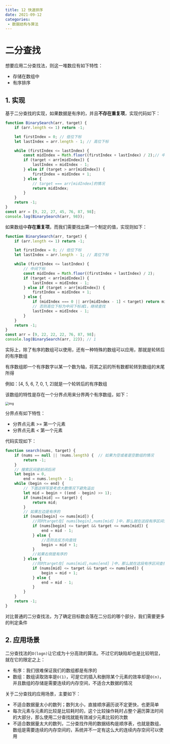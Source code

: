 ```yaml
---
title: 12 快速排序
date: 2021-09-12
categories: 
 - 数据结构与算法
---
```


# 二分查找

想要应用二分查找法，则这一堆数应有如下特性：

- 存储在数组中
- 有序排序

## 1. 实现

基于二分查找的实现，如果数据是有序的，并且**不存在重复项**，实现代码如下：

```js
function BinarySearch(arr, target) {
    if (arr.length <= 1) return -1;

    let firstIndex = 0; // 低位下标
    let lastIndex = arr.length - 1; // 高位下标

    while (firstIndex <= lastIndex) {
        const midIndex = Math.floor((firstIndex + lastIndex) / 2);// 中间下标
        if (target < arr[midIndex]) {
            lastIndex = midIndex - 1;
        } else if (target > arr[midIndex]) {
            firstIndex = midIndex + 1;
        } else {
            // target === arr[midIndex]的情况
            return midIndex;
        }
    }
    return -1;
}
const arr = [9, 22, 27, 45, 76, 87, 98];
console.log(BinarySearch(arr, 98));
```

如果数组中**存在重复项**，而我们需要找出第一个制定的值，实现则如下：

```js
function BinarySearch(arr, target) {
    if (arr.length <= 1) return -1;

    let firstIndex = 0; // 低位下标
    let lastIndex = arr.length - 1; // 高位下标

    while (firstIndex <= lastIndex) {
        // 中间下标
        const midIndex = Math.floor((firstIndex + lastIndex) / 2);
        if (target < arr[midIndex]) {
            lastIndex = midIndex - 1;
        } else if (target > arr[midIndex]) {
            firstIndex = midIndex + 1;
        } else {
            if (midIndex === 0 || arr[midIndex - 1] < target) return midIndex;
            // 否则高位下标为中间下标减1，继续查找
            lastIndex = midIndex - 1;
        }
    }
    return -1;
}
const arr = [9, 22, 22, 22, 76, 87, 98];
console.log(BinarySearch(arr, 22)); // 1
```

实际上，除了有序的数组可以使用，还有一种特殊的数组可以应用，那就是轮转后的有序数组

有序数组即一个有序数字以某一个数为轴，将其之前的所有数都轮转到数组的末尾所得

例如：[4, 5, 6, 7, 0, 1, 2]就是一个轮转后的有序数组

该数组的特性是存在一个分界点用来分界两个有序数组，如下：

<img src="https://could-img.oss-cn-hangzhou.aliyuncs.com/202210292046441.png" alt="img" style="zoom:67%;" />

分界点有如下特性：

- 分界点元素 >= 第一个元素
- 分界点元素 < 第一个元素

代码实现如下：

```js
function search(nums, target) {
    if (nums == null || !nums.length) {  // 如果为空或者是空数组的情况
        return -1;
    }
    // 搜索区间是前闭后闭
    let begin = 0,
        end = nums.length - 1;
    while (begin <= end) {
        // 下面这样写是考虑大数情况下避免溢出
        let mid = begin + ((end - begin) >> 1);
        if (nums[mid] == target) {
            return mid;
        }
        // 如果左边是有序的
        if (nums[begin] <= nums[mid]) {
            //同时target在[ nums[begin],nums[mid] ]中，那么就在这段有序区间查找
            if (nums[begin] <= target && target <= nums[mid]) {
                end = mid - 1;
            } else {
                //否则去反方向查找
                begin = mid + 1;
            }
            //如果右侧是有序的
        } else {
            //同时target在[ nums[mid],nums[end] ]中，那么就在这段有序区间查找
            if (nums[mid] <= target && target <= nums[end]) {
                begin = mid + 1;
            } else {
                end = mid - 1;
            }
        }
    }
    return -1;
}
```

对比普通的二分查找法，为了确定目标数会落在二分后的哪个部分，我们需要更多的判定条件

## 2. 应用场景

二分查找法的`O(logn)`让它成为十分高效的算法。不过它的缺陷却也是比较明显，就在它的限定之上：

- 有序：我们很难保证我们的数组都是有序的
- 数组：数组读取效率是`O(1)`，可是它的插入和删除某个元素的效率却是`O(n)`，并且数组的存储是需要连续的内存空间，不适合大数据的情况

关于二分查找的应用场景，主要如下：

- 不适合数据量太小的数列；数列太小，直接顺序遍历说不定更快，也更简单
- 每次元素与元素的比较是比较耗时的，这个比较操作耗时占整个遍历算法时间的大部分，那么使用二分查找就能有效减少元素比较的次数
- 不适合数据量太大的数列，二分查找作用的数据结构是顺序表，也就是数组，数组是需要连续的内存空间的，系统并不一定有这么大的连续内存空间可以使用
